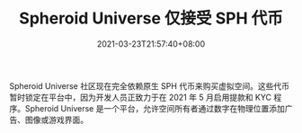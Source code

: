 ﻿---
title: "Spheroid Universe 仅接受 SPH 代币"
date: 2021-03-23T21:57:40+08:00
lastmod: 2021-03-23T16:45:40+08:00
draft: false
authors: ["Hanley"]
description: "Spheroid Universe 社区现在完全依赖原生 SPH 代币来购买虚拟空间。这些代币暂时锁定在平台中，因为开发人员正致力于在 2021 年 5 月启用提款和 KYC 程序。Spheroid Universe 是一个平台，允许空间所有者通过数字在物理位置添加广告、图像或游戏界面。"
featuredImage: "spheroid-universe-only-accepts-sph-token.png"
tags: ["Virtual World","虚拟世界","Play to Earn"]
categories: ["news"]
news: ["虚拟世界"]
weight: 
lightgallery: true
pinned: false
recommend: false
recommend1: false
---

Spheroid Universe 社区现在完全依赖原生 SPH 代币来购买虚拟空间。这些代币暂时锁定在平台中，因为开发人员正致力于在 2021 年 5 月启用提款和 KYC 程序。Spheroid Universe 是一个平台，允许空间所有者通过数字在物理位置添加广告、图像或游戏界面。

<!--more-->

